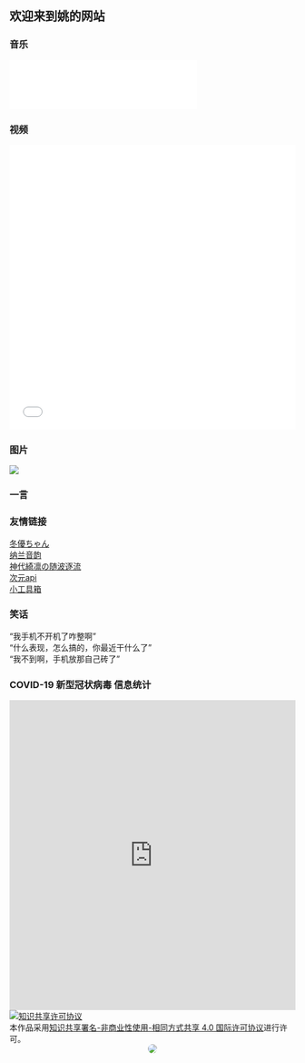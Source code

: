 ## 欢迎来到姚的网站

<style>
        html:not([stylus-iframe]) body {
		background-image: none !important
	}
	html:not([stylus-iframe]) body:before {
		content: "";
		position: fixed;
		top: 0;
		right: 0;
		bottom: 0;
		left: 0;
		z-index: -100;
		background-image: url(https://res.lolicon.app/bilibili/bg.png);
		background-position: center bottom;
		background-size: cover;
		background-attachment: fixed;
		background-repeat: no-repeat;
	}
	@media screen and (max-width: 1650px) {
		html:not([stylus-iframe]) body:before {
			background-image: url(https://res.lolicon.app/bilibili/bg_small.png);
		}
	}
	.footer-wrp,
	.international-footer {
		background-color: transparent !important;
	}
</style>

### 音乐
<iframe frameborder="no" border="0" marginwidth="0" marginheight="0" width=330 height=86 src="//music.163.com/outchain/player?type=2&id=2051317320&auto=0&height=66"></iframe>

### 视频
<iframe src="//player.bilibili.com/player.html?aid=80433022&bvid=BV1GJ411x7h7&cid=137649199&page=1" scrolling="no" border="0" frameborder="no" framespacing="0" allowfullscreen="true" width="100%" height="500"> </iframe>

### 图片
<img src="https://t.mwm.moe/pc">

### 一言
<span id="jinrishici-sentence"></span>
<script src="https://sdk.jinrishici.com/v2/browser/jinrishici.js" charset="utf-8"></script>  

### 友情链接  
[冬優ちゃん](https://fuibafuyu.net/)  
[纳兰音韵](https://nalanyinyun.top/)  
[神代綺凛の随波逐流](https://moe.best/)  
[次元api](https://t.mwm.moe/)  
[小工具箱](https://lolicon.dev/)  

### 笑话
“我手机不开机了咋整啊”  
“什么表现，怎么搞的，你最近干什么了”  
“我不到啊，手机放那自己砖了”    

### COVID-19 新型冠状病毒 信息统计
<iframe src="https://cn.bing.com/covidans/widget?&setlang=zh-CN&lcid=/TaiWan&mt=Map" height="545" frameborder="no" scrolling="no" border="0" width="100%"> </iframe>   
<a rel="license" href="http://creativecommons.org/licenses/by-nc-sa/4.0/"><img alt="知识共享许可协议" style="border-width:0" src="https://i.creativecommons.org/l/by-nc-sa/4.0/88x31.png" /></a><br />本作品采用<a rel="license" href="http://creativecommons.org/licenses/by-nc-sa/4.0/">知识共享署名-非商业性使用-相同方式共享 4.0 国际许可协议</a>进行许可。

<div align="center"><img style="border-radius: 8px" src="https://api.puresys.net"></div>

